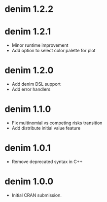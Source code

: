 # denim 1.2.2

# denim 1.2.1
* Minor runtime improvement
* Add option to select color palette for plot

# denim 1.2.0
* Add denim DSL support
* Add error handlers 

# denim 1.1.0
* Fix multinomial vs competing risks transition
* Add distribute initial value feature

# denim 1.0.1
* Remove deprecated syntax in C++

# denim 1.0.0
* Initial CRAN submission.
